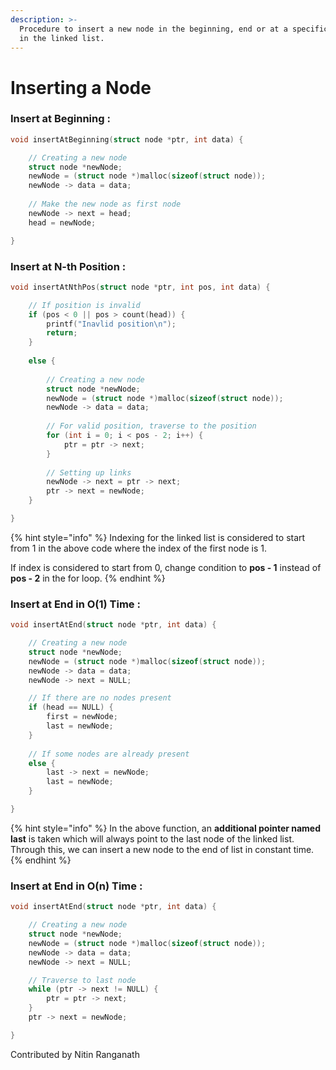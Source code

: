 ```yaml
---
description: >-
  Procedure to insert a new node in the beginning, end or at a specific position
  in the linked list.
---
```


# Inserting a Node

### Insert at Beginning :

```c
void insertAtBeginning(struct node *ptr, int data) {

    // Creating a new node
    struct node *newNode;
    newNode = (struct node *)malloc(sizeof(struct node));
    newNode -> data = data;
    
    // Make the new node as first node
    newNode -> next = head;
    head = newNode;

}
```

### Insert at N-th Position :

```c
void insertAtNthPos(struct node *ptr, int pos, int data) {

    // If position is invalid
    if (pos < 0 || pos > count(head)) {
        printf("Inavlid position\n");
        return;
    }
    
    else {
    
        // Creating a new node
        struct node *newNode;
        newNode = (struct node *)malloc(sizeof(struct node));
        newNode -> data = data;
    
        // For valid position, traverse to the position
        for (int i = 0; i < pos - 2; i++) {
            ptr = ptr -> next;
        }
        
        // Setting up links
        newNode -> next = ptr -> next;
        ptr -> next = newNode;
    }

}
```

{% hint style="info" %}
Indexing for the linked list is considered to start from 1 in the above code where the index of the first node is 1.

If index is considered to start from 0, change condition to **pos - 1** instead of **pos - 2** in the for loop.
{% endhint %}

### Insert at End in O\(1\) Time :

```c
void insertAtEnd(struct node *ptr, int data) {

    // Creating a new node
    struct node *newNode;
    newNode = (struct node *)malloc(sizeof(struct node));
    newNode -> data = data;
    newNode -> next = NULL;

    // If there are no nodes present
    if (head == NULL) {
        first = newNode;
        last = newNode;
    }
    
    // If some nodes are already present
    else {
        last -> next = newNode;
        last = newNode;
    }

}
```

{% hint style="info" %}
In the above function, an **additional pointer named last** is taken which will always point to the last node of the linked list. Through this, we can insert a new node to the end of list in constant time.
{% endhint %}

### Insert at End in O\(n\) Time :

```c
void insertAtEnd(struct node *ptr, int data) {

    // Creating a new node
    struct node *newNode;
    newNode = (struct node *)malloc(sizeof(struct node));
    newNode -> data = data;
    newNode -> next = NULL;

    // Traverse to last node
    while (ptr -> next != NULL) {
        ptr = ptr -> next;
    }
    ptr -> next = newNode;

}
```

Contributed by Nitin Ranganath

